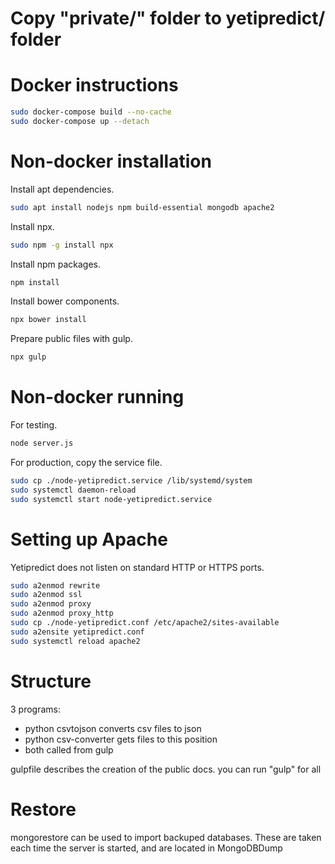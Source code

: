 # Copy "private/" folder to yetipredict/ folder# Docker instructions```bashsudo docker-compose build --no-cachesudo docker-compose up --detach```# Non-docker installationInstall apt dependencies.```bashsudo apt install nodejs npm build-essential mongodb apache2```Install npx.```bashsudo npm -g install npx```Install npm packages.```bashnpm install```Install bower components.```bashnpx bower install```Prepare public files with gulp.```bashnpx gulp```# Non-docker runningFor testing.```bashnode server.js```For production, copy the service file.```bashsudo cp ./node-yetipredict.service /lib/systemd/systemsudo systemctl daemon-reloadsudo systemctl start node-yetipredict.service```# Setting up ApacheYetipredict does not listen on standard HTTP or HTTPS ports.```bashsudo a2enmod rewritesudo a2enmod sslsudo a2enmod proxysudo a2enmod proxy_httpsudo cp ./node-yetipredict.conf /etc/apache2/sites-availablesudo a2ensite yetipredict.confsudo systemctl reload apache2```# Structure3 programs:+ python csvtojson converts csv files to json+ python csv-converter gets files to this position+ both called from gulpgulpfile describes the creation of the public docs. you can run "gulp" for all# Restoremongorestore can be used to import backuped databases. These are taken each time the server is started, and are located in MongoDBDump